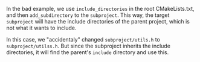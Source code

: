 
In the bad example, we use `include_directories` in the root CMakeLists.txt, and then `add_subdirectory` to the `subproject`. This way, the target `subproject` will have the include directories of the parent project, which is not what it wants to include.

In this case, we "accidentaly" changed `subproject/utils.h` to `subproject/utilss.h`. But since the subproject inherits the include directories, it will find the parent's `include` directory and use this.
